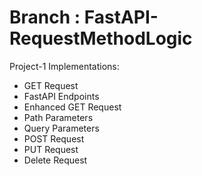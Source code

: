 # Branch : FastAPI-RequestMethodLogic
Project-1 Implementations:
- GET Request
- FastAPI Endpoints
- Enhanced GET Request
- Path Parameters
- Query Parameters
- POST Request
- PUT Request
- Delete Request